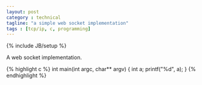 ```yaml
---
layout: post
category : technical
tagline: "a simple web socket implementation"
tags : [tcp/ip, c, programming]
---
```

{% include JB/setup %}

A web socket implementation.

{% highlight c %}
int main(int argc, char** argv)
{
   int a;
   printf("%d", a);
}
{% endhighlight %}

